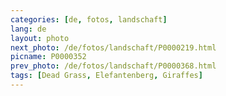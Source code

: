 ```yaml
---
categories: [de, fotos, landschaft]
lang: de
layout: photo
next_photo: /de/fotos/landschaft/P0000219.html
picname: P0000352
prev_photo: /de/fotos/landschaft/P0000368.html
tags: [Dead Grass, Elefantenberg, Giraffes]
---
```

